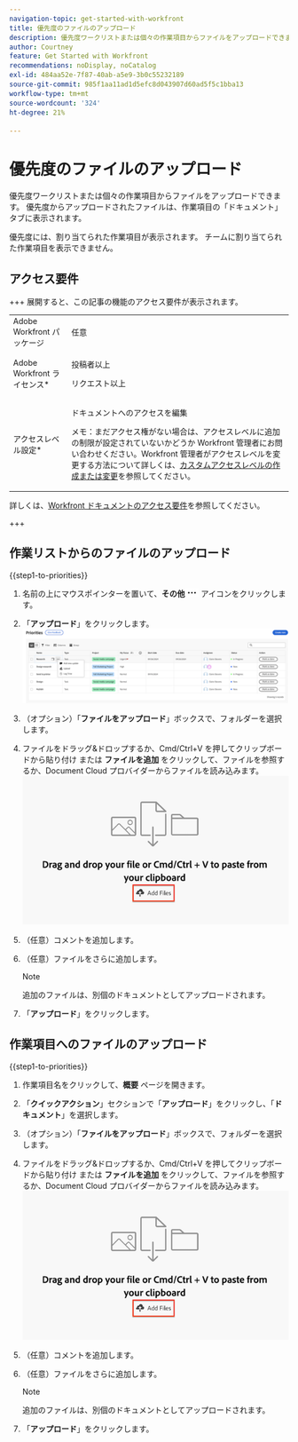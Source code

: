 ```yaml
---
navigation-topic: get-started-with-workfront
title: 優先度のファイルのアップロード
description: 優先度ワークリストまたは個々の作業項目からファイルをアップロードできます。 優先度からアップロードされたファイルは、作業項目の「ドキュメント」タブに表示されます。
author: Courtney
feature: Get Started with Workfront
recommendations: noDisplay, noCatalog
exl-id: 484aa52e-7f87-40ab-a5e9-3b0c55232189
source-git-commit: 985f1aa11ad1d5efc8d043907d60ad5f5c1bba13
workflow-type: tm+mt
source-wordcount: '324'
ht-degree: 21%

---
```


# 優先度のファイルのアップロード

優先度ワークリストまたは個々の作業項目からファイルをアップロードできます。 優先度からアップロードされたファイルは、作業項目の「ドキュメント」タブに表示されます。

優先度には、割り当てられた作業項目が表示されます。 チームに割り当てられた作業項目を表示できません。

## アクセス要件

+++ 展開すると、この記事の機能のアクセス要件が表示されます。

<table style="table-layout:auto"> 
 <col> 
 <col> 
 <tbody> 
  <tr> 
   <td role="rowheader">Adobe Workfront パッケージ</td> 
   <td> <p>任意</p> </td> 
  </tr> 
  <tr> 
   <td role="rowheader">Adobe Workfront ライセンス*</td> 
   <td> 
   <p>投稿者以上</p> 
   <p>リクエスト以上</p> </td> 
  </tr> 
  <tr> 
   <td role="rowheader">アクセスレベル設定*</td> 
   <td> <p>ドキュメントへのアクセスを編集</p> <p>メモ：まだアクセス権がない場合は、アクセスレベルに追加の制限が設定されていないかどうか Workfront 管理者にお問い合わせください。Workfront 管理者がアクセスレベルを変更する方法について詳しくは、<a href="../../administration-and-setup/add-users/configure-and-grant-access/create-modify-access-levels.md" class="MCXref xref">カスタムアクセスレベルの作成または変更</a>を参照してください。</p> </td> 
  </tr> 
 </tbody> 
</table>

詳しくは、[Workfront ドキュメントのアクセス要件](/help/quicksilver/administration-and-setup/add-users/access-levels-and-object-permissions/access-level-requirements-in-documentation.md)を参照してください。

+++

## 作業リストからのファイルのアップロード

{{step1-to-priorities}}

1. 名前の上にマウスポインターを置いて、**その他**![ その他のアイコン ](assets/more-icon.png) アイコンをクリックします。
1. 「**アップロード**」をクリックします。
   ![ 更新、時間をログ記録、アップロード ](assets/update-log-upload.png)
1. （オプション）「**ファイルをアップロード**」ボックスで、フォルダーを選択します。
1. ファイルをドラッグ&amp;ドロップするか、Cmd/Ctrl+V を押してクリップボードから貼り付け
または
**ファイルを追加** をクリックして、ファイルを参照するか、Document Cloud プロバイダーからファイルを読み込みます。
   ![ ファイルを追加 ](assets/add-files.png)
1. （任意）コメントを追加します。
1. （任意）ファイルをさらに追加します。

   >[!NOTE]
   >
   >追加のファイルは、別個のドキュメントとしてアップロードされます。
1. 「**アップロード**」をクリックします。

## 作業項目へのファイルのアップロード

{{step1-to-priorities}}

1. 作業項目名をクリックして、**概要** ページを開きます。
1. 「**クイックアクション**」セクションで「**アップロード**」をクリックし、「**ドキュメント**」を選択します。
1. （オプション）「**ファイルをアップロード**」ボックスで、フォルダーを選択します。
1. ファイルをドラッグ&amp;ドロップするか、Cmd/Ctrl+V を押してクリップボードから貼り付け
または
**ファイルを追加** をクリックして、ファイルを参照するか、Document Cloud プロバイダーからファイルを読み込みます。
   ![ ファイルを追加 ](assets/add-files.png)
1. （任意）コメントを追加します。
1. （任意）ファイルをさらに追加します。

   >[!NOTE]
   >
   >追加のファイルは、別個のドキュメントとしてアップロードされます。
1. 「**アップロード**」をクリックします。

